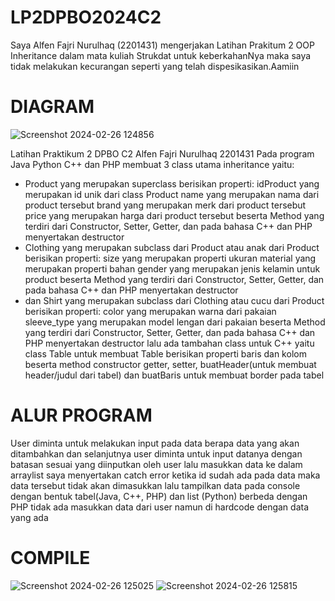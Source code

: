 
# LP2DPBO2024C2
Saya Alfen Fajri Nurulhaq (2201431) mengerjakan Latihan Prakitum 2 OOP Inheritance dalam mata kuliah Strukdat untuk keberkahanNya maka saya tidak melakukan kecurangan seperti yang telah dispesikasikan.Aamiin
# DIAGRAM
![Screenshot 2024-02-26 124856](https://github.com/ubbbeee/LP2DPBO2024C2/assets/120569318/4b745790-58d4-4299-b0fd-61214e7f4c90)

Latihan Praktikum 2 DPBO C2 Alfen Fajri Nurulhaq 2201431
Pada program Java Python C++ dan PHP
membuat 3 class utama inheritance yaitu:
- Product yang merupakan superclass
  berisikan properti:
  idProduct yang merupakan id unik dari class Product
  name yang merupakan nama dari product tersebut
  brand yang merupakan merk dari product tersebut
  price yang merupakan harga dari product tersebut
  beserta Method yang terdiri dari Constructor, Setter, Getter, dan pada bahasa C++ dan PHP menyertakan destructor
- Clothing yang merupakan subclass dari Product atau anak dari Product
  berisikan properti:
  size yang merupakan properti ukuran
  material yang merupakan properti bahan
  gender yang merupakan jenis kelamin untuk product
  beserta Method yang terdiri dari Constructor, Setter, Getter, dan pada bahasa C++ dan PHP menyertakan destructor
- dan Shirt yang merupakan subclass dari Clothing atau cucu dari Product
  berisikan properti:
  color yang merupakan warna dari pakaian
  sleeve_type yang merupakan model lengan dari pakaian
  beserta Method yang terdiri dari Constructor, Setter, Getter, dan pada bahasa C++ dan PHP menyertakan destructor
lalu ada tambahan class untuk C++ yaitu class Table untuk membuat Table berisikan properti baris dan kolom beserta method constructor
getter, setter, buatHeader(untuk membuat header/judul dari tabel) dan buatBaris untuk membuat border pada tabel

# ALUR PROGRAM
User diminta untuk melakukan input pada data berapa data yang akan ditambahkan dan selanjutnya user diminta untuk input datanya dengan batasan sesuai yang diinputkan oleh user
lalu masukkan data ke dalam arraylist
saya menyertakan catch error ketika id sudah ada pada data maka data tersebut tidak akan dimasukkan
lalu tampilkan data pada console dengan bentuk tabel(Java, C++, PHP) dan list (Python)
berbeda dengan PHP tidak ada masukkan data dari user namun di hardcode dengan data yang ada

# COMPILE
![Screenshot 2024-02-26 125025](https://github.com/ubbbeee/LP2DPBO2024C2/assets/120569318/5f79b62f-cc72-44ea-bde0-20d045da6b1d)
![Screenshot 2024-02-26 125815](https://github.com/ubbbeee/LP2DPBO2024C2/assets/120569318/7890c71d-55b1-49fe-903e-7495e45621d9)

  
